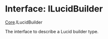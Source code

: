 # Interface: ILucidBuilder

[Core](../modules/Core.md).ILucidBuilder

The interface to describe a Lucid builder type.
